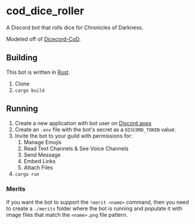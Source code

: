 # cod_dice_roller

A Discord bot that rolls dice for Chronicles of Darkness.

Modeled off of [Dicecord-CoD](https://discordbots.org/bot/319289665347911680).

## Building

This bot is written in [Rust](https://www.rust-lang.org/).

1. Clone
1. `cargo build`

## Running

1. Create a new application with bot user on [Discord apps](https://discordapp.com/developers/applications/)
1. Create an `.env` file with the bot's secret as a `DISCORD_TOKEN` value.
1. Invite the bot to your guild with permissions for:
    1. Manage Emojis
    1. Read Text Channels & See Voice Channels
    1. Send Message
    1. Embed Links
    1. Attach Files
1. `cargo run`

### Merits

If you want the bot to support the `!merit <name>` command, then you need to create a `./merits` folder where the bot is running and populate it with image files that match the `<name>.png` file pattern.
